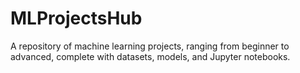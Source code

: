 # MLProjectsHub
A repository of machine learning projects, ranging from beginner to advanced, complete with datasets, models, and Jupyter notebooks.
